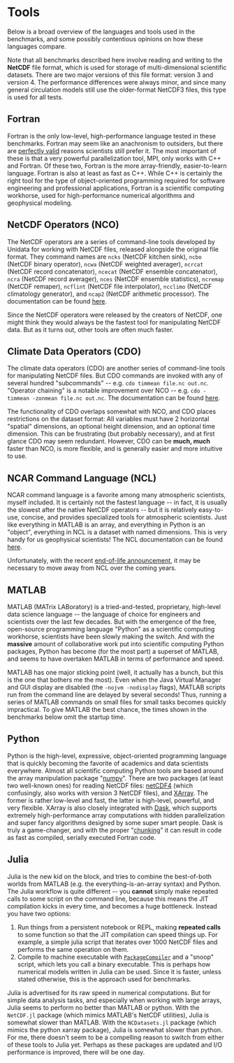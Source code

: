 # Tools

Below is a broad overview of the languages and tools used in the benchmarks,
and some possibly contentious opinions on how these languages compare.

Note that all benchmarks described here involve reading and writing to the **NetCDF**
file format, which is used for storage of multi-dimensional scientific datasets. There
are two major versions of this file format: version 3 and version 4. The performance
differences were always minor, and since many general circulation models still use
the older-format NetCDF3 files, this type is used for all tests.

<!-- I observed two notable performance differences when
   - sample data was saved to version 3 of the NetCDF format instead of version 4:
   -
   - * With NetCDF3 files, CDO responds **less favorably** to thread-safe disk IO locking (the `-L` flag). It tended to speed things up for smaller datasets (over-optimization?) then slow things down for larger datasets, but **more-so** for NetCDF3 files.
   - * For NetCDF3 files, non-dask XArray datasets (i.e. datasets loaded with `chunks=None`) performed somewhat **worse** compared to datasets loaded from NetCDF4 files, and the effect was more pronounced for large datasets. However with Dask chunking, the NetCDF4 speed improvements were marginal -- even approaching 2GB file sizes (**7s** vs **9s** for the fluxes benchmark).
   -
   - Since most large general circulation models still produce the older-format NetCDF3
   - files, only results for these datasets are shown.
   - But anyway, the differences weren't that huge. -->

## Fortran

Fortran is the only low-level, high-performance language tested in these benchmarks.
Fortran may seem like an anachronism to outsiders, but there are
[perfectly
valid](http://moreisdifferent.com/2015/07/16/why-physicsts-still-use-fortran/) reasons
scientists still prefer it. The most important of these is that a very powerful
parallelization tool, MPI, only works with C++ and Fortran. Of these two, Fortran is the
more array-friendly, easier-to-learn language. Fortran is also at least as fast as C++.
While C++ is certainly the right tool for the type of object-oriented programming
required for software engineering and professional applications, Fortran is a scientific
computing workhorse, used for high-performance numerical algorithms and geophysical
modeling.
<!-- -- for example, -->
<!-- models used to predict the weather -->
<!-- on a day-to-day basis and help us understand future climate change hazards. -->
<!-- the Coupled Model Intercomparison Project. -->
<!-- communicated by the Intergovernmental Panel on Climate Change (IPCC). -->

## NetCDF Operators (NCO)

The NetCDF operators are a series of command-line tools developed by Unidata for working
with NetCDF files, released alongside the original file format. They command names are
`ncks` (NetCDF kitchen sink), `ncbo` (NetCDF binary operator), `ncwa` (NetCDF weighted
averager), `ncrcat` (NetCDF record concatenator), `ncecat` (NetCDF ensemble
concatenator), `ncra` (NetCDF record averager), `nces` (NetCDF ensemble statistics),
`ncremap` (NetCDF remaper), `ncflint` (NetCDF file interpolator), `ncclimo` (NetCDF
climatology generator), and `ncap2` (NetCDF arithmetic processor). The documentation can
be found [here](http://nco.sourceforge.net/).

Since the NetCDF operators were released by the creators of NetCDF, one might think they
would always be the fastest tool for manipulating NetCDF data. But as it turns out,
other tools are often much faster.
<!-- , since it was released by the creators. -->

## Climate Data Operators (CDO)

The climate data operators (CDO) are another series of command-line tools for
manipulating NetCDF files. But CDO commands are invoked with any of several hundred
"subcommands" -- e.g. `cdo timmean file.nc out.nc`. "Operator chaining" is a notable
improvement over NCO -- e.g. `cdo -timmean -zonmean file.nc out.nc`. The documentation
can be found [here](https://code.mpimet.mpg.de/projects/cdo/wiki/Cdo#Documentation).

The functionality of CDO overlaps somewhat with NCO, and CDO places restrictions on the
dataset format: All variables must have 2 horizontal "spatial" dimensions, an optional
height dimension, and an optional time dimension. This can be frustrating (but probably
necessary), and at first glance CDO may seem redundant. However, CDO can be **much,
much** faster than NCO, is more flexible, and is generally easier and more intuitive to
use.

<!--
The newest versions of `cdo` have zonal-statistics functions available
to the `expr` subcommand. These functions
are used in `fluxes/cdo.sh`, but
the equivalent calculation in older versions of `cdo`
requires an ugly workaround with lots of operator chaining (see
`fluxes/cdo_ineff.sh`). It turned out this
workaround was **much** slower than calculating fluxes with
`expr`. This matches my experience in general: CDO is great for
**simple** tasks, but for **complex**, highly chained commands, it can quickly grow
less efficient than much older, but more powerful and expressive, tools.
-->

## NCAR Command Language (NCL)

NCAR command language is a favorite among many atmospheric scientists, myself included.
It is certainly not the fastest language -- in fact, it is usually the slowest after the
native NetCDF operators -- but it is relatively easy-to-use, concise, and provides
specialized tools for atmospheric scientists. Just like everything in MATLAB is an
array, and everything in Python is an "object", everything in NCL is a dataset with
named dimensions. This is very handy for us geophysical scientists! The NCL
documentation can be found [here](https://www.ncl.ucar.edu/Document/).

Unfortunately, with the recent
[end-of-life announcement](https://www.ncl.ucar.edu/Document/Pivot_to_Python/NCL_Pivot_to_Python_Report_and_Roadmap.pdf),
it may be necessary to move away from NCL over the coming years.
<!--
Note that using the NCL feature `setfileoption("nc", "Format", "LargeFile")` made **neglibile** difference in final wall-clock time. Also note there are no options to improve large file processing, and the official recommendation is to split files up by level or time. See [this NCL talk post](https://www.ncl.ucar.edu/Support/talk_archives/2011/2636.html) and [this stackoverflow post](https://stackoverflow.com/questions/44474507/read-large-netcdf-data-by-ncl).
-->

## MATLAB

MATLAB (MATrix LABoratory) is a tried-and-tested, proprietary, high-level data science
language -- the language of choice for engineers and scientists over the last few
decades. But with the emergence of the free, open-source programming language "Python"
as a scientific computing workhorse, scientists have been slowly making the switch. And
with the **massive** amount of collaborative work put into scientific computing Python
packages, Python has become (for the most part) a superset of MATLAB, and seems to have
overtaken MATLAB in terms of performance and speed.
<!-- resource, and the massive amount of  -->

MATLAB has one major sticking point (well, it actually has a bunch, but this is the one
that bothers me the most). Even when the Java Virtual Manager and GUI display are
disabled (the `-nojvm -nodisplay` flags), MATLAB scripts run from the command line are
delayed by several seconds! Thus, running a series of MATLAB commands on small files for
small tasks becomes quickly impractical. To give MATLAB the best chance, the times shown
in the benchmarks below omit the startup time.
<!-- I have access to MATLAB 2014a through a license from my university. -->

## Python

Python is the high-level, expressive, object-oriented programming language that is
quickly becoming the favorite of academics and data scientists everywhere. Almost all
scientific computing Python tools are based around the array manipulation package
"[numpy](http://www.numpy.org/)". There are two packages (at least two well-known ones)
for reading NetCDF files:
[netCDF4](http://unidata.github.io/netcdf4-python/netCDF4/index.html) (which
confusingly, also works with version 3 NetCDF files), and
[XArray](http://xarray.pydata.org/en/stable/). The former is rather low-level and fast,
the latter is high-level, powerful, and very flexible. XArray is also closely integrated
with [Dask](https://dask.org/), which supports extremely high-performance array
computations with hidden parallelization and super fancy algorithms designed by some
super smart people.  Dask is truly a game-changer, and with the proper
"[chunking](http://xarray.pydata.org/en/stable/dask.html)" it can result in code as fast
as compiled, serially executed Fortran code.
<!-- parallel multi-dimensional array computations. -->

## Julia

Julia is the new kid on the block, and tries to combine the best-of-both worlds from
MATLAB (e.g. the everything-is-an-array syntax) and Python. The Julia workflow is quite
different -- you **cannot** simply make repeated calls to some script on the command
line, because this means the JIT compilation kicks in every time, and becomes a huge
bottleneck. Instead you have two options:

1. Run things from a persistent notebook or REPL, making **repeated calls** to some
   function so that the JIT compilation can speed things up. For example, a simple julia
   script that iterates over 1000 NetCDF files and performs the same operation on them.
2. Compile to machine executable with
   [`PackageCompiler`](https://github.com/JuliaLang/PackageCompiler.jl) and a "snoop"
   script, which lets you call a binary executable. This is perhaps how numerical models
   written in Julia can be used. Since it is faster, unless stated otherwise, this is the
   approach used for benchmarks.

<!-- To give Julia the best shot -->
<!-- , each benchmark provides two times: -->
<!-- 1. Time from running a Julia script in an **interactive shell**, after running it with a test file so the JIT compilation has already kicked in. Obviously this was tedious to do systematically, with multiple files and multiple benchmarks, but I thought it was necessary. -->
<!-- 2. Time from running "pre-compiled" Julia code with the [`PackageCompiler`](https://github.com/JuliaLang/PackageCompiler.jl) utility. This has two drawbacks, being that pre-compiling Julia code is quite slow even for very simple programs, and the resulting machine code takes up massive amounts of space relative to the complexity of the program (since all dependencies must be compiled to machine code too). But, it does result in slightly faster code. -->

Julia is advertised for its raw speed in numerical computations. But for simple data
analysis tasks, and especially when working with large arrays, Julia seems to perform no
better than MATLAB or python. With the `NetCDF.jl` package (which mimics MATLAB's NetCDF
utilities), Julia is somewhat slower than MATLAB. With the `NCDatasets.jl` package
(which mimics the python xarray package), Julia is somewhat slower than python. For me,
there doesn't seem to be a compelling reason to switch from either of these tools to
Julia yet. Perhaps as these packages are updated and I/O performance is improved, there
will be one day.

<!-- Perhaps it will fully replace MATLAB one day, but -->
<!-- evidently there is a lot of work to do. -->
